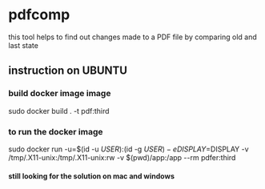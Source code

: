 # pdfcomp

this tool helps to find out changes made to a PDF file by comparing old and last state  

## instruction on UBUNTU


### build docker image image 
sudo docker build . -t pdf:third
### to run the docker image
sudo docker run -u=$(id -u $USER):$(id -g $USER) -e DISPLAY=$DISPLAY -v /tmp/.X11-unix:/tmp/.X11-unix:rw -v $(pwd)/app:/app --rm pdfer:third


#### still looking for the solution on mac and windows
